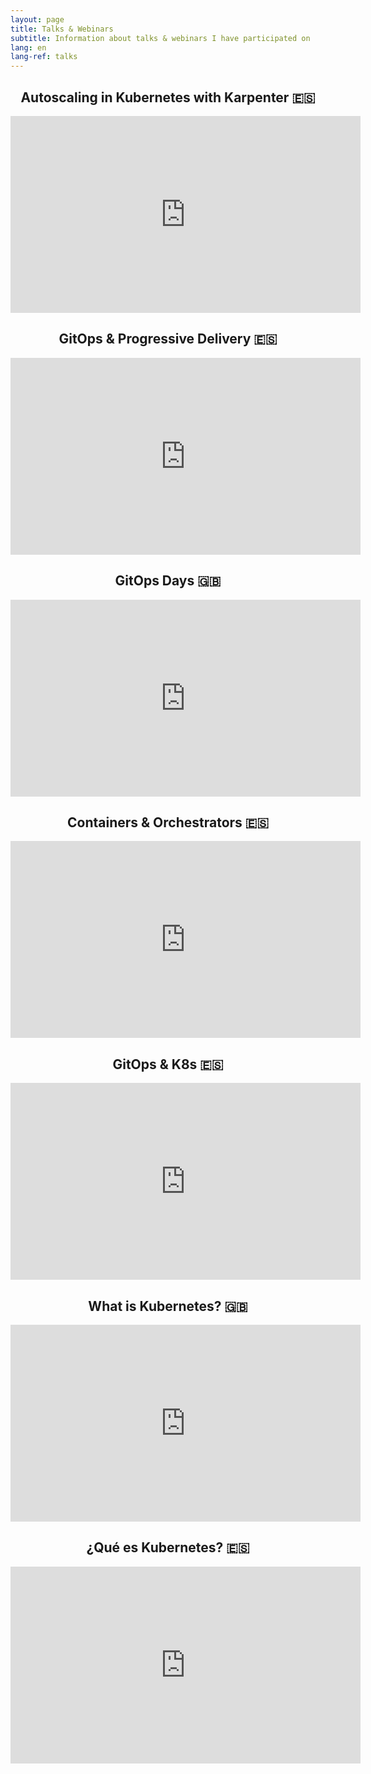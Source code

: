 ```yaml
---
layout: page
title: Talks & Webinars
subtitle: Information about talks & webinars I have participated on
lang: en
lang-ref: talks
---
```


<h2 align="center">Autoscaling in Kubernetes with Karpenter 🇪🇸</h2>

<p align="center">
<iframe width="560" height="315" src="https://www.youtube.com/embed/FqscrNUB1jw?si=HzrLDjCG3N7glyVc&amp;start=860" title="YouTube video player" frameborder="0" allow="accelerometer; autoplay; clipboard-write; encrypted-media; gyroscope; picture-in-picture; web-share" allowfullscreen></iframe>
</p>

<h2 align="center">GitOps & Progressive Delivery 🇪🇸</h2>

<p align="center">
<iframe width="560" height="315" src="https://www.youtube.com/embed/maepNvKkO7o" title="YouTube video player" frameborder="0" allow="accelerometer; autoplay; clipboard-write; encrypted-media; gyroscope; picture-in-picture" allowfullscreen></iframe>
</p>

<h2 align="center">GitOps Days 🇬🇧</h2>

<p align="center">
<iframe width="560" height="315" src="https://www.youtube.com/embed/gMpRcFDC8wA" title="YouTube video player" frameborder="0" allow="accelerometer; autoplay; clipboard-write; encrypted-media; gyroscope; picture-in-picture" allowfullscreen></iframe>
</p>

<h2 align="center">Containers & Orchestrators 🇪🇸</h2>

<p align="center">
<iframe width="560" height="315" src="https://www.youtube.com/embed/iQUUrOnhl44" title="YouTube video player" frameborder="0" allow="accelerometer; autoplay; clipboard-write; encrypted-media; gyroscope; picture-in-picture" allowfullscreen></iframe>
</p>

<h2 align="center">GitOps & K8s 🇪🇸</h2>

<p align="center">
<iframe width="560" height="315" src="https://www.youtube.com/embed/U6eijJ_FhFI" title="YouTube video player" frameborder="0" allow="accelerometer; autoplay; clipboard-write; encrypted-media; gyroscope; picture-in-picture" allowfullscreen></iframe>
</p>

<h2 align="center">What is Kubernetes? 🇬🇧</h2>

<p align="center">
<iframe width="560" height="315" src="https://www.youtube.com/embed/N8LDO9pHY8I" title="YouTube video player" frameborder="0" allow="accelerometer; autoplay; clipboard-write; encrypted-media; gyroscope; picture-in-picture" allowfullscreen></iframe>
</p>

<h2 align="center"> ¿Qué es Kubernetes? 🇪🇸</h2>

<p align="center">
<iframe width="560" height="315" src="https://www.youtube.com/embed/TC6VkqQ835U?si=uE-OfP_cqgZAMIgH" title="YouTube video player" frameborder="0" allow="accelerometer; autoplay; clipboard-write; encrypted-media; gyroscope; picture-in-picture; web-share" allowfullscreen></iframe>
</p>

